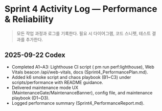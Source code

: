 # Sprint 4 Activity Log — Performance & Reliability

> 모든 작업 과정과 로그를 기록한다. 필요 시 다이어그램, 코드 스니펫, 테스트 결과를 추가한다.

## 2025-09-22 Codex
- Completed A1~A3: Lighthouse CI script (
pm run perf:lighthouse), Web Vitals beacon /api/web-vitals, docs (Sprint4_PerformancePlan.md).
- Added k6 smoke script and chaos playbook (B1~C3) under scripts/performance with README guidance.
- Delivered maintenance mode UX (MaintenanceGate/MaintenanceBanner), config file, and maintenance playbook (D1~D3).
- Logged performance summary (Sprint4_PerformanceReport.md).
